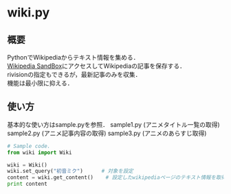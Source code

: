 # wiki.py
## 概要
PythonでWikipediaからテキスト情報を集める．  
[Wikipedia SandBox](http://ja.wikipedia.org/w/api.php)にアクセスしてWikipediaの記事を保存する．  
rivisionの指定もできるが，最新記事のみを収集．  
機能は最小限に抑える．
## 使い方
基本的な使い方はsample.pyを参照．
sample1.py (アニメタイトル一覧の取得)
sample2.py (アニメ記事内容の取得)
sample3.py (アニメのあらすじ取得)
```python
# Sample code.
from wiki import Wiki

wiki = Wiki()
wiki.set_query("初音ミク")      # 対象を設定
content = wiki.get_content()    # 設定したwikipediaページのテキスト情報を取得
print content
```
